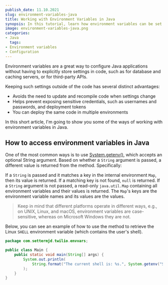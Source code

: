 ```yaml
---
publish_date: 11.10.2021
slug: environment-variables-java
title: Working with Environment Variables in Java
synopsis: In this tutorial, learn how environment variables can be set and retrieved in Java applications.
image: environment-variables-java.png
categories:
- Java
  tags:
- Environment variables
- Configuration
---
```

Environment variables are a great way to configure Java applications without having to explicitly store settings in code, such as for database and caching servers, or for third-party APIs.

Keeping such settings outside of the code has several distinct advantages:

- Avoids the need to update and recompile code when settings change
- Helps prevent exposing sensitive credentials, such as usernames and passwords, and deployment tokens
- You can deploy the same code in multiple environments

In this short article, I'm going to show you some of the ways of working with environment variables in Java.

## How to access environment variables in Java

One of the most common ways is to use [System.getenv()](https://docs.oracle.com/en/java/javase/17/docs/api/java.base/java/lang/System.html#getenv(java.lang.String)), which accepts an optional String argument.
Based on whether a `String` argument is passed, a different value is returned from the method. Specifically:

If a `String` is passed and it matches a key in the internal environment `Map`, then its value is returned.
If a matching key is not found, `null` is returned.
If a `String` argument is not passed, a read-only `java.util.Map` containing all environment variables and their values is returned.
The `Map`'s keys are the environment variable names and its values are the values.

> Keep in mind that different platforms operate in different ways, e.g., on UNIX, Linux, and macOS, environment variables are case-sensitive, whereas on Microsoft Windows they are not.

Below, you can see an example of how to use the method to retrieve the Linux `SHELL` environment variable (which contains the user's shell).

```java
package com.settermjd.twilio.envvars;

public class Main {
    public static void main(String[] args) {
        System.out.println(
            String.format("The current shell is: %s.", System.getenv("SHELL"))
        );
    }
}
```